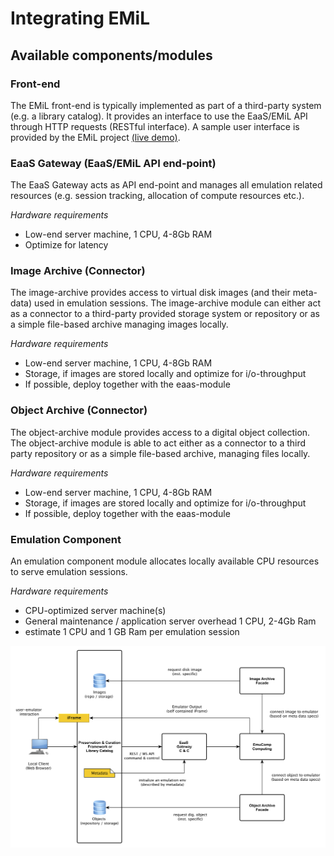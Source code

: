 # Integrating EMiL

## Available components/modules

### Front-end
The EMiL front-end is typically implemented as part of a third-party system (e.g. a library catalog). It 
provides an interface to use the EaaS/EMiL API through HTTP requests (RESTful interface). A sample user 
interface is provided by the EMiL project [(live demo)](http://demo.bw-fla.uni-freiburg.de). 

### EaaS Gateway (EaaS/EMiL API end-point)
The EaaS Gateway acts as API end-point and manages all emulation related resources (e.g. session tracking,
allocation of compute resources etc.). 

*Hardware requirements*
- Low-end server machine, 1 CPU, 4-8Gb RAM
- Optimize for latency

### Image Archive (Connector)
The image-archive provides access to virtual disk images (and their meta-data) used in emulation sessions.
The image-archive module can either act as a connector to a third-party provided storage system or repository 
or as a simple file-based archive managing images locally. 

*Hardware requirements*
- Low-end server machine, 1 CPU, 4-8Gb RAM
- Storage, if images are stored locally and optimize for i/o-throughput 
- If possible, deploy together with the eaas-module

### Object Archive (Connector)
The object-archive module provides access to a digital object collection. The object-archive module is able to 
act either as a connector to a third party repository or as a simple file-based archive, managing files locally.

*Hardware requirements*
- Low-end server machine, 1 CPU, 4-8Gb RAM
- Storage, if images are stored locally and optimize for i/o-throughput 
- If possible, deploy together with the eaas-module

### Emulation Component 
An emulation component module allocates locally available CPU resources to serve emulation sessions. 

*Hardware requirements*
 - CPU-optimized server machine(s)
 - General maintenance / application server overhead 1 CPU, 2-4Gb Ram  
 - estimate 1 CPU and 1 GB Ram per emulation session
 
![Overview](imgs/overview.png) 
